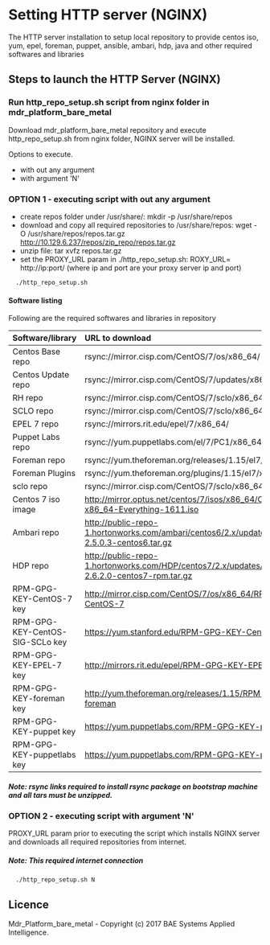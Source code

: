 # Setting HTTP server (NGINX)

  The HTTP server installation to setup local repository to provide centos iso, yum, epel, foreman, puppet, ansible, ambari, hdp, java and other required softwares and libraries

## Steps to launch the HTTP Server (NGINX)

### Run http_repo_setup.sh script from nginx folder in mdr_platform_bare_metal
   Download mdr_platform_bare_metal repository and execute http_repo_setup.sh from nginx folder, NGINX server will be installed.

   Options to execute.
   *  with out any argument
   *  with argument 'N'


### OPTION 1 - executing script with out any argument

   * create repos folder under /usr/share/: mkdir -p /usr/share/repos
   * download and copy all required repositories to /usr/share/repos: wget -O /usr/share/repos/repos.tar.gz http://10.129.6.237/repos/zip_repo/repos.tar.gz
   * unzip file: tar xvfz repos.tar.gz
   * set the PROXY_URL param in ./http_repo_setup.sh: ROXY_URL= http://ip:port/ (where ip and port are your proxy server ip and port)


  ```
    ./http_repo_setup.sh
  ```
#### Software listing
Following are the required softwares and libraries in repository

| Software/library       |  URL to download           |
|:------------- |:-------------|
|Centos Base repo|rsync://mirror.cisp.com/CentOS/7/os/x86_64/|
|Centos Update repo|rsync://mirror.cisp.com/CentOS/7/updates/x86_64/|
|RH repo|rsync://mirror.cisp.com/CentOS/7/sclo/x86_64/rh/|
|SCLO repo|rsync://mirror.cisp.com/CentOS/7/sclo/x86_64/sclo/|
|EPEL 7 repo|rsync://mirrors.rit.edu/epel/7/x86_64/|
|Puppet Labs repo|rsync://yum.puppetlabs.com/el/7/PC1/x86_64/|
|Foreman repo|rsync://yum.theforeman.org/releases/1.15/el7/x86_64/|
|Foreman Plugins|rsync://yum.theforeman.org/plugins/1.15/el7/x86_64/|
|sclo repo|rsync://mirror.cisp.com/CentOS/7/sclo/x86_64|
|Centos 7 iso image|http://mirror.optus.net/centos/7/isos/x86_64/CentOS-7-x86_64-Everything-1611.iso|
|Ambari repo|http://public-repo-1.hortonworks.com/ambari/centos6/2.x/updates/2.5.0.3/ambari-2.5.0.3-centos6.tar.gz|
|HDP repo|http://public-repo-1.hortonworks.com/HDP/centos7/2.x/updates/2.6.2.0/HDP-2.6.2.0-centos7-rpm.tar.gz|
|RPM-GPG-KEY-CentOS-7 key|http://mirror.cisp.com/CentOS/7/os/x86_64/RPM-GPG-KEY-CentOS-7|
|RPM-GPG-KEY-CentOS-SIG-SCLo key|https://yum.stanford.edu/RPM-GPG-KEY-CentOS-SIG-SCLo|
|RPM-GPG-KEY-EPEL-7 key|http://mirrors.rit.edu/epel/RPM-GPG-KEY-EPEL-7|
|RPM-GPG-KEY-foreman key|http://yum.theforeman.org/releases/1.15/RPM-GPG-KEY-foreman|
|RPM-GPG-KEY-puppet key|https://yum.puppetlabs.com/RPM-GPG-KEY-puppet|
|RPM-GPG-KEY-puppetlabs key|https://yum.puppetlabs.com/RPM-GPG-KEY-puppetlabs|

##### Note: rsync links required to install rsync package on bootstrap machine and all tars must be unzipped.

### OPTION 2 - executing script with argument 'N'
PROXY_URL param prior to executing the script which installs NGINX server and downloads all required repositories from internet.

##### Note: This required internet connection
  ```
    ./http_repo_setup.sh N
  ```

## Licence
Mdr_Platform_bare_metal - Copyright (c) 2017 BAE Systems Applied Intelligence.
